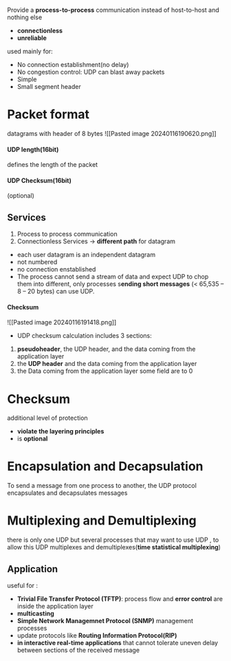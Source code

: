 Provide a **process-to-process** communication instead of host-to-host and nothing else
- **connectionless**
- **unreliable** 

used mainly for:
- No connection establishment(no delay)
- No congestion control: UDP can blast away packets
- Simple 
- Small segment header


# Packet format
datagrams with header of 8 bytes
![[Pasted image 20240116190620.png]]
#### UDP length(16bit)
defines the length of the packet 
#### UDP Checksum(16bit)
(optional)
## Services 
1. Process to process communication 
2. Connectionless Services $\rightarrow$ **different path** for datagram 
- each user datagram is an independent datagram 
- not numbered 
- no connection enstablished
- The process cannot send a stream of data and expect UDP to chop them into different, only processes s**ending short messages** (< 65,535 – 8 – 20 bytes) can use UDP.

#### Checksum 
![[Pasted image 20240116191418.png]]
- UDP checksum calculation includes 3 sections:
1. **pseudoheader**, the UDP header, and the data coming from the application layer 
2. the **UDP header** and the data coming from the application layer
3. the Data coming from the application layer  some field are to 0 
# Checksum 
additional level of protection 
- **violate the layering principles**
- is **optional** 
# Encapsulation and Decapsulation 
To send a message from one process to another, the UDP protocol encapsulates and decapsulates messages
# Multiplexing and Demultiplexing
there is only one UDP but several processes that may want to use UDP , to allow this UDP multiplexes and demultiplexes(**time statistical multiplexing**)
## Application 
useful for :
- **Trivial File Transfer Protocol (TFTP)**: process flow and **error control** are inside the application layer 
- **multicasting**
- **Simple Network Managemnet Protocol (SNMP)** management processes 
- update protocols like **Routing Information Protocol(RIP)**
- **in interactive real-time applications** that cannot tolerate uneven delay between sections of the received message
 






